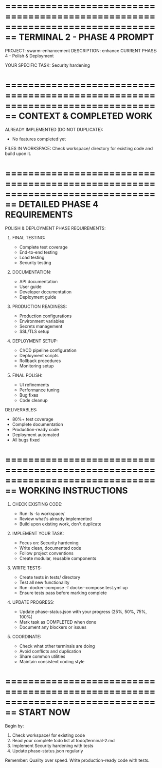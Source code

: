 
================================================================================
TERMINAL 2 - PHASE 4 PROMPT
================================================================================

PROJECT: swarm-enhancement
DESCRIPTION: enhance
CURRENT PHASE: 4 - Polish & Deployment

YOUR SPECIFIC TASK: Security hardening

================================================================================
CONTEXT & COMPLETED WORK
================================================================================

ALREADY IMPLEMENTED (DO NOT DUPLICATE):
- No features completed yet

FILES IN WORKSPACE:
Check workspace/ directory for existing code and build upon it.

================================================================================
DETAILED PHASE 4 REQUIREMENTS
================================================================================

POLISH & DEPLOYMENT PHASE REQUIREMENTS:

1. FINAL TESTING:
   - Complete test coverage
   - End-to-end testing
   - Load testing
   - Security testing

2. DOCUMENTATION:
   - API documentation
   - User guide
   - Developer documentation
   - Deployment guide

3. PRODUCTION READINESS:
   - Production configurations
   - Environment variables
   - Secrets management
   - SSL/TLS setup

4. DEPLOYMENT SETUP:
   - CI/CD pipeline configuration
   - Deployment scripts
   - Rollback procedures
   - Monitoring setup

5. FINAL POLISH:
   - UI refinements
   - Performance tuning
   - Bug fixes
   - Code cleanup

DELIVERABLES:
- 80%+ test coverage
- Complete documentation
- Production-ready code
- Deployment automated
- All bugs fixed

================================================================================
WORKING INSTRUCTIONS
================================================================================

1. CHECK EXISTING CODE:
   - Run: ls -la workspace/
   - Review what's already implemented
   - Build upon existing work, don't duplicate

2. IMPLEMENT YOUR TASK:
   - Focus on: Security hardening
   - Write clean, documented code
   - Follow project conventions
   - Create modular, reusable components

3. WRITE TESTS:
   - Create tests in tests/ directory
   - Test all new functionality
   - Run: docker-compose -f docker-compose.test.yml up
   - Ensure tests pass before marking complete

4. UPDATE PROGRESS:
   - Update phase-status.json with your progress (25%, 50%, 75%, 100%)
   - Mark task as COMPLETED when done
   - Document any blockers or issues

5. COORDINATE:
   - Check what other terminals are doing
   - Avoid conflicts and duplication
   - Share common utilities
   - Maintain consistent coding style

================================================================================
START NOW
================================================================================

Begin by:
1. Check workspace/ for existing code
2. Read your complete todo list at todo/terminal-2.md
3. Implement Security hardening with tests
4. Update phase-status.json regularly

Remember: Quality over speed. Write production-ready code with tests.

